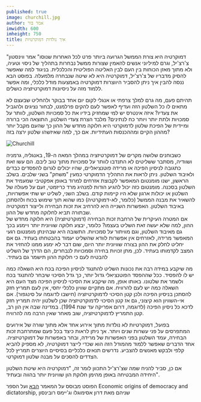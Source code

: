 ```yaml
---
published: true
image: churchill.jpg
author: אמר בור
imwidth: 600
imheight: 750
title: איך נולדות דמוקרטיות
---
```


"דמוקרטיה היא צורת הממשל הגרועה ביותר פרט לכל האחרות שנוסו" אמר ווינסטון צ'רצ'יל, וגרם למיליוני אנשים להאמין שצורות ממשל נבחרות בתהליך של ניסוי וטעיה, ולא מתוך מאזן הכוחות בין העם לבין האליטה הפוליטית והכלכלית. בניגוד למה שאפשר להסיק מדבריו של צ'רצ'יל, דמוקרטיה היא לא שיטה שנבחרה מלמעלה. בפוסט הבא ננסה להבין איך ניתן להסביר היווצרות דמוקרטיה באמצעות מודל כלכלי, ומה אפשר ללמוד מזה על ניסיונות דמוקרטיזציה כושלים. <!--more-->

תהיתם פעם, מה גרם למלך צרפתי או אנגלי לקום יום אחד בבוקר ולהחליט שבעצם לא מתאים לו כל השלטון הזה ועדיף לאפשר לעם להקים פרלמנט, לבחור נציגים ולהגביל את צעדיו? איזה אינטרס יש למי שמחזיק בידיו את כל סמכויות השלטון, לוותר על סמכויות ולתת יותר ויותר כח לנתינים? מלבד הצרת צעדי השלטון, התוצאה הכי ברורה ומיידית של הפיכת שלטון לדמוקרטי היא חלוקה מחדש של ההון כך שהעם מקבל יותר מההון הקיים ומההכנסות העתידיות. אם כך, למה שאיזשהו שלטון ירצה בזה?‫  

![Churchill]({{site.baseurl}}/_posts/churchill.jpg)  

כשבוחנים שלושה מקרים של דמוקרטיזציה במהלך המאה ה-19, באנגליה, גרמניה ושוודיה, מסתבר ששליטים לא התנדבו לוותר על סמכויות מתוך טוב ליבם. הם עשו זאת כתגובה לניסיון הפיכה או מרידה פוטנציאליים, שהיו יכולים לגרום להפסדים כבדים ולאיבוד השלטון. ניתן לראות את התהליך הדמוקרטי כמעין "משחק" בשני שלבים. בשלב הראשון, ישנו מומנטום המאפשר לקבוצת אזרחים למרוד באופן אפקטיבי שמעמיד את השלטון בסכנה. מומנטום כזה יכול להגיע הודות למנהיג מרד כריזמטי, זעם על פעולה של השלטון או יכולות ארגון שלא היו קיימות קודם. בשלב השני, לשליט יש שתי אפשרויות, להשאיר את מבנה הממשל (כלומר, לא-דמוקרטיה) כמו שהוא תוך שימוש בכוח ולהסתכן באיבוד השלטון. האפשרות השנייה היא להרחיב את זכות הבחירה ולייצור דמוקרטיה שבתורה תביא לחלוקה מחדש של ההון.  
‫
אם המטרה העיקרית של הרחבת זכות הבחירה (דמוקרטיזציה) היא חלוקה מחדש של ההון, למה שלא יעשה זאת השליט בעצמו? כלומר, יבצע חלוקה שוויונית יותר ויימנע בכך גם מאיבוד השלטון, וגם מוויתור על סמכויות. התשובה היא שבהינתן מומנטום רגעי המאפשר מרידה, לאזרחים אין אפשרות לוודא שהשליט יעמוד בהבטחתו בעתיד. גם אם יחליט לחלק את ההון בצורה שוויונית יותר היום, שום דבר לא ימנע ממנו להחזיר את המצב לקדמותו בעתיד. לכן, מתן זכויות בחירה וסמכויות לנבחרים, הם הדרך של השליט להבטיח לעם כי חלוקת ההון תישמר גם בעתיד.  

מה שיקבע במידה רבה את נכונות השליט להתנגד לניסיון הפיכה בכח היא השאלה כמה יש לו להפסיד. ככל שההפסד הפוטנציאלי גדול יותר, כך גדל הסיכוי שיבחר להתנגד בכח ולשמר את שלטונו. באותו אופן, מה שיקבע את הסיכוי לניסיון הפיכה מצד העם היא השאלה כמה יש לעם להרוויח. אם מתקיים שוויון כלכלי יחסי, אין לעם תמריץ חזק להסתכן בניסיון הפיכה ולכן קטן הסיכוי לדמוקרטיזציה (חישבו לדוגמה על סינגפור). אם אי-השוויון הוא קיצוני, גם אז קטן הסיכוי לדמוקרטיזציה שכן לשלטון יהיה תמריץ חזק לדכא כל ניסיון הפיכה (לדוגמה, דרום אפריקה עד שנת 1994). במדינה שבה אין הון רב, קטן התמריץ לדמוקרטיזציה, שוב מאחר שאין הרבה מה להרוויח.  

בפועל, דמוקרטיות לא נולדות מתוך אירוע אחד אלא מתוך שורה של אירועים המתפרסים על פני עשרות שנים ויותר. אך ניתן לראות כיצד בכל פעם שמתרחבת זכות הבחירה, עמד השלטון בפני האפשרות של מרידה, ובחר באפשרות של דמוקרטיזציה. אחד הדברים שאפשר ללמוד מהמודל הזה הוא שכדי לייצר דמוקרטיה, לא מספיק להביא קלפי ולבקש מאנשים להצביע. נדרשים תנאים כלכליים בסיסיים היוצרים תמריץ לכל הצדדים להסכים על מבנה שלטון דמוקרטי.  

אם כן, סביר להניח שמה שצ'רצ'יל התכוון לומר זה, "דמוקרטיה היא שיטת השלטון היחידה המבטיחה באופן מהימן חלוקת הון שוויונית יותר בהווה ובעתיד".  

הפוסט מבוסס על המאמר [הבא](‪https://scholar.harvard.edu/jrobinson/files/jr_west.pdf‬) ועל הספר ‪Economic origins of democracy and dictatorship‬, שניהם מאת דרון אסימוגלו וג'יימס רובינסון
